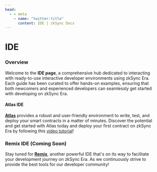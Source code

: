 ```yaml
---
head:
  - - meta
    - name: "twitter:title"
      content: IDE | zkSync Docs
---
```


# IDE

### Overview

Welcome to the **IDE page**, a comprehensive hub dedicated to interacting with ready-to-use interactive developer environments using zkSync Era. Each guide has been curated to offer hands-on examples, ensuring that both newcomers and experienced developers can seamlessly get started with developing on zkSync Era.

#### Atlas IDE

[**Atlas**](https://www.atlaszk.com/) provides a robust and user-friendly environment to write, test, and deploy your smart contracts in a matter of minutes. Discover the potential and get started with Atlas today and deploy your first contract on zkSync Era by following this [video tutorial](https://www.youtube.com/watch?v=TL-QnxoPyUY)!

### Remix IDE (Coming Soon)

Stay tuned for [**Remix**](https://remix.ethereum.org/), another powerful IDE that's on its way to facilitate your development journey on zkSync Era. As we continuously strive to provide the best tools for our developer community!
